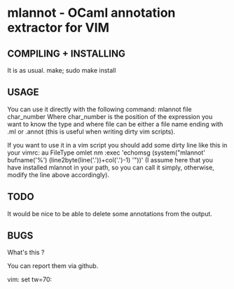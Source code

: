 # mlannot - OCaml annotation extractor for VIM #

COMPILING + INSTALLING
----------------------
It is as usual.
    make; sudo make install

USAGE
-----
You can use it directly with the following command:
    mlannot file char_number
Where char\_number is the position of the expression you want to know
the type and where file can be either a file name ending with .ml or
.annot (this is useful when writing dirty vim scripts).

If you want to use it in a vim script you should add some dirty line
like this in your vimrc:
    au FileType omlet nm <F3> :exec 'echomsg (system("mlannot' bufname('%') (line2byte(line('.'))+col('.')-1) '"))'<RETURN>
(I assume here that you have installed mlannot in your path, so you
can call it simply, otherwise, modify the line above accordingly).

TODO
----
It would be nice to be able to delete some annotations from the
output.

BUGS
----
What's this ?

You can report them via github.

vim: set tw=70:
